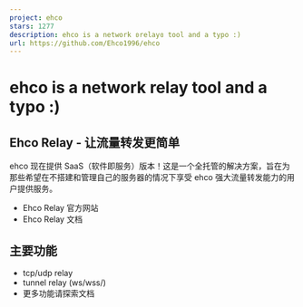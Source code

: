 ```yaml
---
project: ehco
stars: 1277
description: ehco is a network ʚrelayɞ tool and a typo :)
url: https://github.com/Ehco1996/ehco
---
```


ehco is a network relay tool and a typo :)
==========================================

Ehco Relay - 让流量转发更简单
---------------------

ehco 现在提供 SaaS（软件即服务）版本！这是一个全托管的解决方案，旨在为那些希望在不搭建和管理自己的服务器的情况下享受 ehco 强大流量转发能力的用户提供服务。

-   Ehco Relay 官方网站
-   Ehco Relay 文档

主要功能
----

-   tcp/udp relay
-   tunnel relay (ws/wss/)
-   更多功能请探索文档
